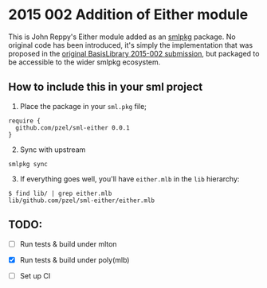 # 2015 002 Addition of Either module

This is John Reppy's Either module added as an
[smlpkg](https://github.com/diku-dk/smlpkg) package. No original code has been
introduced, it's simply the implementation that was proposed in the [original
BasisLibrary 2015-002
submission](https://github.com/SMLFamily/BasisLibrary/wiki/2015-002-Addition-of-Either-module),
but packaged to be accessible to the wider smlpkg ecosystem.


## How to include this in your sml project

1. Place the package in your `sml.pkg` file;

```
require {
  github.com/pzel/sml-either 0.0.1
}
```

2. Sync with upstream

```
smlpkg sync
```

3. If everything goes well, you'll have `either.mlb` in the `lib` hierarchy:

```
$ find lib/ | grep either.mlb
lib/github.com/pzel/sml-either/either.mlb
```


## TODO:

 - [ ] Run tests & build under mlton
 - [x] Run tests & build under poly(mlb)
 - [ ] Set up CI

